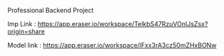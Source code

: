 Professional Backend Project

Imp Link : https://app.eraser.io/workspace/TelkbS47RzuVOnIJsZsx?origin=share

Model link : https://app.eraser.io/workspace/lFxx3rA3cz50mZHxBONw